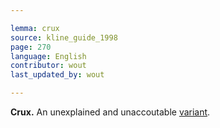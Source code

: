 ```yaml
---

lemma: crux
source: kline_guide_1998
page: 270
language: English
contributor: wout
last_updated_by: wout

---
```


**Crux.** An unexplained and unaccoutable [variant](variant.html).
